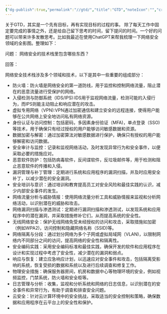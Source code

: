 ```yaml
---
{"dg-publish":true,"permalink":"//gtd/","title":"GTD","noteIcon":"","created":"","updated":""}
---
```



关于GTD，其实是一个先有目标，再有实现目标的过程的事。
除了每天工作中固定要完成的事情之外，还是给自己留下思考的时间，留下提问的时间。一个好的问题可以带来许多发散思考。比如我最近在使用ChatGPT来帮我梳理一下网络安全领域的全影图。整理如下：

问题：
网络安全的技术栈里包含哪些东西？

回答：

网络安全技术栈涉及多个领域和技术，以下是其中一些重要的组成部分：

- 防火墙：防火墙是网络安全的第一道防线，用于监控和控制网络流量，阻止潜在的恶意流量进行受保护的网络。
- 入侵检测与防御系统（IDS/IPS):IDS用于监视网络流量，检测可能的入侵行为，而IPS则能主动阻止和响应潜在的攻击。
- 虚拟专用网络（VPN):VPN通过加密通信和建立安全的远程连接，使得用户能够在公共网络上安全地访问私有网络资源。
- 身份认证与访问控制：包括密码，多因素身份验证（MFA)，单点登录（SSO)等技术，用于确保只有经过授权的用户能够访问敏感数据和资源。
- 数据加密与解密：通过加密算法对敏感数据进行保护，确保只有授权的用户能够解密和访问数据。
- 安全审计与监控：记录和监视网络活动，及时发现异常行为和安全事件，以便采取必要的措施应对。
- 恶意软件防护：包括防病毒软件，反间谍软件，反垃圾邮件等，用于检测和阻止恶意软件的传播和入侵。
- 漏洞管理与补丁管理：定期进行系统和应用程序的漏洞扫描，并及时应用安全补丁，以减少潜在的安全漏洞。
- 安全培训与意识：通过培训和教育提高员工对安全风险和最佳实践的认识，减少内部安全事件的发生。
- 网络流量分析与威胁情报：使用网络流量分析工具和威胁情报来监视和分析网络活动，以识别潜在的威胁和攻击。
- 网络漏洞扫描与渗透测试：定期进行漏洞扫描和渗透测试，以发现系统和应用程序中的潜在漏洞，并采取措施修补它们，从而提高系统的安全性。
- 无线网络安全：保护无线网络免受未经授权的访问和攻击，采取措施如加密（例如WPA2)，访问控制和隐藏网络名称（SSID)等。
- 网络隔离与分段：通过划分网络为多个子网或虚拟局域网（VLAN)，以限制网络内不同部分之间的访问，提高网络的安全性和隔离性。
- 安全编码实践：采用安全编码标准和最佳实践，确保开发的软件和应用程序在设计和实现过程中考虑了安全性，减少潜在的漏洞和弱点。
- 响应与恢复：建立应急响应计划，以迅速应对安全事件和攻击，包括隔离受影响的系统，恢复受损的数据和系统以及进行后续调查和修复工作。
- 物理安全措施：确保服务器房间，机房和数据中心等物理环境的安全，例如视频监控，门禁系统，防火墙和安全柜等。
- 日志管理与分析：收集，监视和分析系统和网络的日志信息，以识别潜在的安全事件和异常行为，有助于调查和排查安全问题。
- 云安全：针对云计算环境中的安全挑战，采取适当的安全控制和策略，确保数据和应用程序在云平台上的安全性和保护。
- 